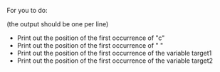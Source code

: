 For you to do:

(the output should be one per line)

- Print out the position of the first occurrence of "c"
- Print out the position of the first occurrence of " "
- Print out the position of the first occurrence of the variable target1
- Print out the position of the first occurrence of the variable target2